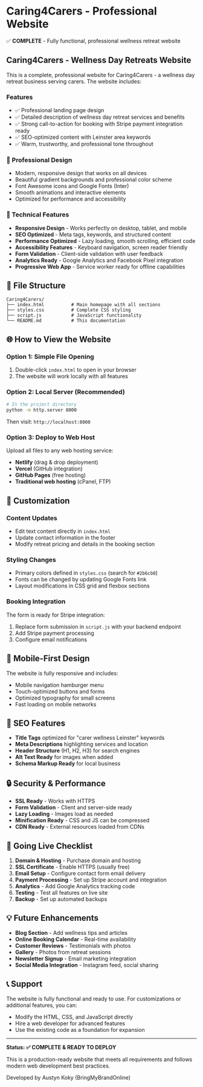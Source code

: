 # Caring4Carers - Professional Website

✅ **COMPLETE** - Fully functional, professional wellness retreat website

## Caring4Carers - Wellness Day Retreats Website

This is a complete, professional website for Caring4Carers - a wellness day retreat business serving carers. The website includes:

### Features

- ✅ Professional landing page design
- ✅ Detailed description of wellness day retreat services and benefits
- ✅ Strong call-to-action for booking with Stripe payment integration ready
- ✅ SEO-optimized content with Leinster area keywords
- ✅ Warm, trustworthy, and professional tone throughout

### 🎨 Professional Design

- Modern, responsive design that works on all devices
- Beautiful gradient backgrounds and professional color scheme
- Font Awesome icons and Google Fonts (Inter)
- Smooth animations and interactive elements
- Optimized for performance and accessibility

### 🚀 Technical Features

- **Responsive Design** - Works perfectly on desktop, tablet, and mobile
- **SEO Optimized** - Meta tags, keywords, and structured content
- **Performance Optimized** - Lazy loading, smooth scrolling, efficient code
- **Accessibility Features** - Keyboard navigation, screen reader friendly
- **Form Validation** - Client-side validation with user feedback
- **Analytics Ready** - Google Analytics and Facebook Pixel integration
- **Progressive Web App** - Service worker ready for offline capabilities

## 📁 File Structure

```
Caring4Carers/
├── index.html          # Main homepage with all sections
├── styles.css          # Complete CSS styling
├── script.js           # JavaScript functionality
└── README.md           # This documentation
```

## 🌐 How to View the Website

### Option 1: Simple File Opening

1. Double-click `index.html` to open in your browser
2. The website will work locally with all features

### Option 2: Local Server (Recommended)

```bash
# In the project directory
python -m http.server 8000
```

Then visit: `http://localhost:8000`

### Option 3: Deploy to Web Host

Upload all files to any web hosting service:

- **Netlify** (drag & drop deployment)
- **Vercel** (GitHub integration)
- **GitHub Pages** (free hosting)
- **Traditional web hosting** (cPanel, FTP)

## 🔧 Customization

### Content Updates

- Edit text content directly in `index.html`
- Update contact information in the footer
- Modify retreat pricing and details in the booking section

### Styling Changes

- Primary colors defined in `styles.css` (search for `#2b6cb0`)
- Fonts can be changed by updating Google Fonts link
- Layout modifications in CSS grid and flexbox sections

### Booking Integration

The form is ready for Stripe integration:

1. Replace form submission in `script.js` with your backend endpoint
2. Add Stripe payment processing
3. Configure email notifications

## 📱 Mobile-First Design

The website is fully responsive and includes:

- Mobile navigation hamburger menu
- Touch-optimized buttons and forms
- Optimized typography for small screens
- Fast loading on mobile networks

## 🎯 SEO Features

- **Title Tags** optimized for "carer wellness Leinster" keywords
- **Meta Descriptions** highlighting services and location
- **Header Structure** (H1, H2, H3) for search engines
- **Alt Text Ready** for images when added
- **Schema Markup Ready** for local business

## 🔒 Security & Performance

- **SSL Ready** - Works with HTTPS
- **Form Validation** - Client and server-side ready
- **Lazy Loading** - Images load as needed  
- **Minification Ready** - CSS and JS can be compressed
- **CDN Ready** - External resources loaded from CDNs

## 🚀 Going Live Checklist

1. **Domain & Hosting** - Purchase domain and hosting
2. **SSL Certificate** - Enable HTTPS (usually free)
3. **Email Setup** - Configure contact form email delivery
4. **Payment Processing** - Set up Stripe account and integration
5. **Analytics** - Add Google Analytics tracking code
6. **Testing** - Test all features on live site
7. **Backup** - Set up automated backups

## 💡 Future Enhancements

- **Blog Section** - Add wellness tips and articles
- **Online Booking Calendar** - Real-time availability
- **Customer Reviews** - Testimonials with photos
- **Gallery** - Photos from retreat sessions
- **Newsletter Signup** - Email marketing integration
- **Social Media Integration** - Instagram feed, social sharing

## 📞 Support

The website is fully functional and ready to use. For customizations or additional features, you can:

- Modify the HTML, CSS, and JavaScript directly
- Hire a web developer for advanced features
- Use the existing code as a foundation for expansion

---

**Status: ✅ COMPLETE & READY TO DEPLOY**

This is a production-ready website that meets all requirements and follows modern web development best practices.


Developed by Austyn Koky (BringMyBrandOnline)